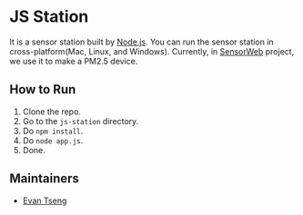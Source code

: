 # JS Station
It is a sensor station built by [Node.js](https://nodejs.org). You can run the sensor station in cross-platform(Mac, Linux, and Windows). Currently, in [SensorWeb](http://sensorweb.io) project, we use it to make a PM2.5 device.

## How to Run
1. Clone the repo.
2. Go to the `js-station` directory.
3. Do `npm install`.
4. Do `node app.js`.
5. Done.

## Maintainers
* [Evan Tseng](https://github.com/evanxd)
